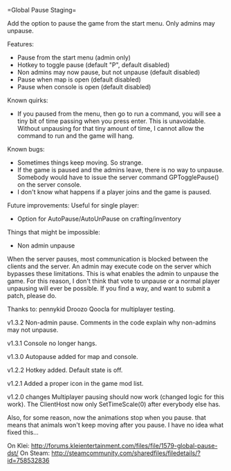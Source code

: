 =Global Pause Staging=

Add the option to pause the game from the start menu.
Only admins may unpause.

Features:
- Pause from the start menu (admin only)
- Hotkey to toggle pause (default "P", default disabled)
- Non admins may now pause, but not unpause (default disabled)
- Pause when map is open (default disabled)
- Pause when console is open (default disabled)

Known quirks:
- If you paused from the menu, then go to run a command, you will see a tiny bit of time passing when you press enter.
  This is unavoidable. Without unpausing for that tiny amount of time, I cannot allow the command to run and the game will hang.

Known bugs:
- Sometimes things keep moving. So strange.
- If the game is paused and the admins leave, there is no way to unpause. Somebody would have to issue the server command GPTogglePause() on the server console.
- I don't know what happens if a player joins and the game is paused.

Future improvements:
Useful for single player:
- Option for AutoPause/AutoUnPause on crafting/inventory

Things that might be impossible:
- Non admin unpause

When the server pauses, most communication is blocked between the clients and
the server. An admin may execute code on the server which bypasses these
limitations. This is what enables the admin to unpause the game. For this
reason, I don't think that vote to unpause or a normal player unpausing will
ever be possible. If you find a way, and want to submit a patch, please do.

Thanks to:
  pennykid
  Droozo Qoocla
for multiplayer testing.

v1.3.2
Non-admin pause. Comments in the code explain why non-admins may not unpause.

v1.3.1
Console no longer hangs.

v1.3.0
Autopause added for map and console.

v1.2.2
Hotkey added. Default state is off.

v1.2.1
Added a proper icon in the game mod list.

v1.2.0 changes
Multiplayer pausing should now work (changed logic for this work).
The ClientHost now only SetTimeScale(0) after everybody else has.

Also, for some reason, now the animations stop when you pause. that means that animals won't keep moving after you pause.
I have no idea what fixed this...

On Klei: http://forums.kleientertainment.com/files/file/1579-global-pause-dst/
On Steam: http://steamcommunity.com/sharedfiles/filedetails/?id=758532836
